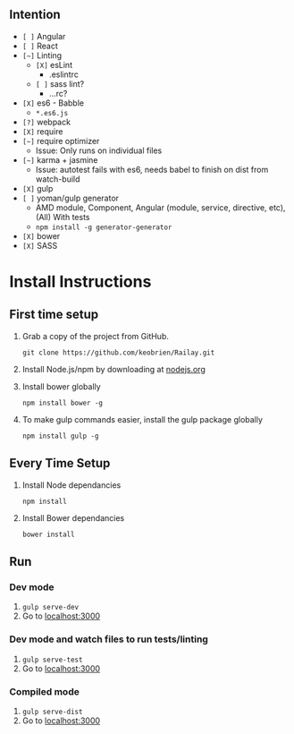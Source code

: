 ## Intention
- `[ ]` Angular
- `[ ]` React
- `[~]` Linting
	- `[X]` esLint
		- .eslintrc
	- `[ ]` sass lint?
		- ...rc?
- `[X]` es6 - Babble
	- `*.es6.js`
- `[?]` webpack
- `[X]` require
- `[~]` require optimizer
	- Issue: Only runs on individual files
- `[~]` karma + jasmine
	- Issue: autotest fails with es6, needs babel to finish on dist from watch-build
- `[X]` gulp
- `[ ]` yoman/gulp generator
	- AMD module, Component, Angular (module, service, directive, etc), (All) With tests
	- `npm install -g generator-generator`
- `[X]` bower
- `[X]` SASS

# Install Instructions

## First time setup

1. Grab a copy of the project from GitHub.

	`git clone https://github.com/keobrien/Railay.git`

1. Install Node.js/npm by downloading at [nodejs.org](http://nodejs.org)
1. Install bower globally

	`npm install bower -g`

1. To make gulp commands easier, install the gulp package globally

    `npm install gulp -g`
    
## Every Time Setup

1. Install Node dependancies

    `npm install`

1. Install Bower dependancies

    `bower install`

## Run

### Dev mode

1. `gulp serve-dev`
1. Go to [localhost:3000](http://localhost:3000)


### Dev mode and watch files to run tests/linting

1. `gulp serve-test`
1. Go to [localhost:3000](http://localhost:3000)


### Compiled mode

1. `gulp serve-dist`
1. Go to [localhost:3000](http://localhost:3000)
